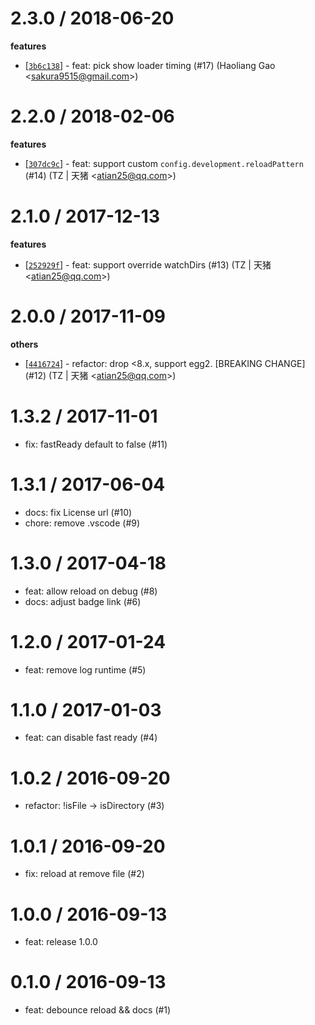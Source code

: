 
2.3.0 / 2018-06-20
==================

**features**
  * [[`3b6c138`](http://github.com/eggjs/egg-development/commit/3b6c1387712b68f7e0eb9833f7c486e37d77f8fd)] - feat: pick show loader timing (#17) (Haoliang Gao <<sakura9515@gmail.com>>)

2.2.0 / 2018-02-06
==================

**features**
  * [[`307dc9c`](http://github.com/eggjs/egg-development/commit/307dc9c2659adea5fa6e9bcb65e8db178f8de366)] - feat: support custom `config.development.reloadPattern ` (#14) (TZ | 天猪 <<atian25@qq.com>>)

2.1.0 / 2017-12-13
==================

**features**
  * [[`252929f`](http://github.com/eggjs/egg-development/commit/252929f980d055e1cec05811981e204d0d81cb23)] - feat: support override watchDirs (#13) (TZ | 天猪 <<atian25@qq.com>>)

2.0.0 / 2017-11-09
==================

**others**
  * [[`4416724`](http://github.com/eggjs/egg-development/commit/44167241fdb7cd11a5c68b4de5e728aa8992dcf8)] - refactor: drop <8.x, support egg2. [BREAKING CHANGE] (#12) (TZ | 天猪 <<atian25@qq.com>>)

1.3.2 / 2017-11-01
==================

  * fix: fastReady default to false (#11)

1.3.1 / 2017-06-04
==================

  * docs: fix License url (#10)
  * chore: remove .vscode (#9)

1.3.0 / 2017-04-18
==================

  * feat: allow reload on debug (#8)
  * docs: adjust badge link (#6)

1.2.0 / 2017-01-24
==================

  * feat: remove log runtime (#5)

1.1.0 / 2017-01-03
==================

  * feat: can disable fast ready (#4)

1.0.2 / 2016-09-20
==================

  * refactor: !isFile -> isDirectory (#3)

1.0.1 / 2016-09-20
==================

  * fix: reload at remove file (#2)

1.0.0 / 2016-09-13
==================
  * feat: release 1.0.0 

0.1.0 / 2016-09-13
==================
  * feat: debounce reload && docs (#1) 


